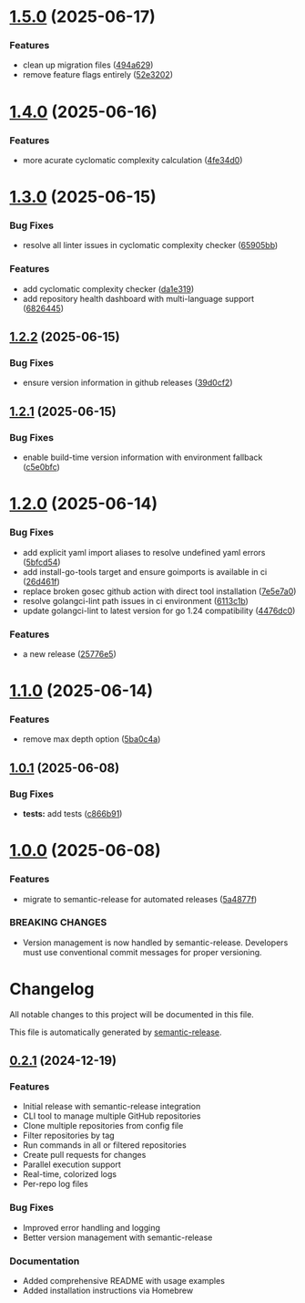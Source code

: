 # [1.5.0](https://github.com/codcod/repos/compare/v1.4.0...v1.5.0) (2025-06-17)


### Features

* clean up migration files ([494a629](https://github.com/codcod/repos/commit/494a6293e3b42230d86859102b1b80403c94044a))
* remove feature flags entirely ([52e3202](https://github.com/codcod/repos/commit/52e32026f5abb413b4347dcc8b6bd8b57ec29efd))

# [1.4.0](https://github.com/codcod/repos/compare/v1.3.0...v1.4.0) (2025-06-16)


### Features

* more acurate cyclomatic complexity calculation ([4fe34d0](https://github.com/codcod/repos/commit/4fe34d078c2694cfac89ac801e190d94ba5417c6))

# [1.3.0](https://github.com/codcod/repos/compare/v1.2.2...v1.3.0) (2025-06-15)


### Bug Fixes

* resolve all linter issues in cyclomatic complexity checker ([65905bb](https://github.com/codcod/repos/commit/65905bbeb79964cb852062dcd59338924ffe1b91))


### Features

* add cyclomatic complexity checker ([da1e319](https://github.com/codcod/repos/commit/da1e31933917c067fde5cbcb6feec5aeee4c1bef))
* add repository health dashboard with multi-language support ([6826445](https://github.com/codcod/repos/commit/6826445cee93bd3341a720b9e7a74c6e5945af8a))

## [1.2.2](https://github.com/codcod/repos/compare/v1.2.1...v1.2.2) (2025-06-15)


### Bug Fixes

* ensure version information in github releases ([39d0cf2](https://github.com/codcod/repos/commit/39d0cf25dd7df359a8035d1be74156dd57dbc1ab))

## [1.2.1](https://github.com/codcod/repos/compare/v1.2.0...v1.2.1) (2025-06-15)


### Bug Fixes

* enable build-time version information with environment fallback ([c5e0bfc](https://github.com/codcod/repos/commit/c5e0bfc476b2eff1cf625bec971f0ad24dfe841f))

# [1.2.0](https://github.com/codcod/repos/compare/v1.1.0...v1.2.0) (2025-06-14)


### Bug Fixes

* add explicit yaml import aliases to resolve undefined yaml errors ([5bfcd54](https://github.com/codcod/repos/commit/5bfcd54b5bdc20607c01c642cacb584ffd74778f))
* add install-go-tools target and ensure goimports is available in ci ([26d461f](https://github.com/codcod/repos/commit/26d461ffc2a40b44049153adbf94735e4ed26847))
* replace broken gosec github action with direct tool installation ([7e5e7a0](https://github.com/codcod/repos/commit/7e5e7a0c7e1794d5627f22e7ada7bcd260d91400))
* resolve golangci-lint path issues in ci environment ([6113c1b](https://github.com/codcod/repos/commit/6113c1b10e4e000ee987824db4145f8367ee17df))
* update golangci-lint to latest version for go 1.24 compatibility ([4476dc0](https://github.com/codcod/repos/commit/4476dc04fa491f8d1c0f7cd6b76c1fd07dcc8a2f))


### Features

* a new release ([25776e5](https://github.com/codcod/repos/commit/25776e56b5e096c27d07afc66d70df9d0c23a45d))

# [1.1.0](https://github.com/codcod/repos/compare/v1.0.1...v1.1.0) (2025-06-14)


### Features

* remove max depth option ([5ba0c4a](https://github.com/codcod/repos/commit/5ba0c4a5624e49f316cc30bf5fad39d71fd55c42))

## [1.0.1](https://github.com/codcod/repos/compare/v1.0.0...v1.0.1) (2025-06-08)


### Bug Fixes

* **tests:** add tests ([c866b91](https://github.com/codcod/repos/commit/c866b91d9ee55130082da682a8b918c876f4b2f4))

# [1.0.0](https://github.com/codcod/repos/compare/v0.2.1...v1.0.0) (2025-06-08)


### Features

* migrate to semantic-release for automated releases ([5a4877f](https://github.com/codcod/repos/commit/5a4877f8521e1ff5b4ba50a8c874bd457598dedb))


### BREAKING CHANGES

* Version management is now handled by semantic-release.
Developers must use conventional commit messages for proper versioning.

# Changelog

All notable changes to this project will be documented in this file.

This file is automatically generated by [semantic-release](https://github.com/semantic-release/semantic-release).

## [0.2.1](https://github.com/codcod/repos/compare/...v0.2.1) (2024-12-19)

### Features

* Initial release with semantic-release integration
* CLI tool to manage multiple GitHub repositories
* Clone multiple repositories from config file
* Filter repositories by tag
* Run commands in all or filtered repositories
* Create pull requests for changes
* Parallel execution support
* Real-time, colorized logs
* Per-repo log files

### Bug Fixes

* Improved error handling and logging
* Better version management with semantic-release

### Documentation

* Added comprehensive README with usage examples
* Added installation instructions via Homebrew
